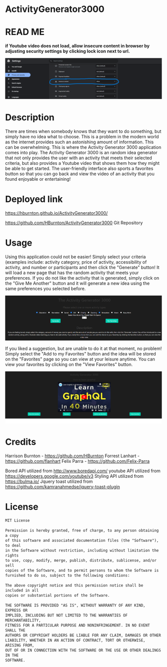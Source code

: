 # ActivityGenerator3000

# READ ME
**if Youtube video does not load, allow insecure content in browser by adjusting security settings by clicking lock icon next to url.**

![alt text](./assets/Images/insecure%20allowed.png)
# Description
There are times when somebody knows that they want to do something, but simply have no idea what to choose. This is a problem in the modern world as the internet provides such an astonishing amount of information. This can be overwhelming. This is where the Activity Generator 3000 application comes into play. The Activity Generator 3000 is an random idea generator that not only provides the user with an activity that meets their selected criteria, but also provides a Youtube video that shows them how they might be able to get started. The user-friendly interface also sports a favorites button so that you can go back and view the video of an activity that you found enjoyable or entertaining! 

# Deployed link
https://hburnton.github.io/ActivityGenerator3000/

https://github.com/HBurnton/ActivityGenerator3000 Git Repository 

# Usage
Using this application could not be easier! Simply select your criteria (examples include: activity category, price of activity, accessibility of activity, and number or participants and then click the "Generate" button! It will load a new page that has the random activity that meets your preferences. If you do not like the activity that is generated, simply click on the "Give Me Another" button and it will generate a new idea using the same preferences you selected before. 

![alt text](./assets/Images/Homepage.png)

If you liked a suggestion, but are unable to do it at that moment, no problem! Simply select the "Add to my Favorites" button and the idea will be stored on the "Favorites" page so you can view at your leisure anytime. You can view your favorites by clicking on the "View Favorites" button. 

 ![alt text](./assets/Images/Landing%20page.png)
# Credits
Harrison Burnton - https://github.com/HBurnton
Forrest Lanhart - https://github.com/flanhart
Felix Parra - https://github.com/Felix-Parra

Bored API utilized from http://www.boredapi.com/
youtube API utilized from https://developers.google.com/youtube/v3
Styling API utilized from https://bulma.io/
Jquery toast utilized from https://github.com/kamranahmedse/jquery-toast-plugin

# License

    MIT License 

    Permission is hereby granted, free of charge, to any person obtaining a copy
    of this software and associated documentation files (the "Software"), to deal
    in the Software without restriction, including without limitation the rights
    to use, copy, modify, merge, publish, distribute, sublicense, and/or sell
    copies of the Software, and to permit persons to whom the Software is
    furnished to do so, subject to the following conditions:

    The above copyright notice and this permission notice shall be included in all
    copies or substantial portions of the Software.

    THE SOFTWARE IS PROVIDED "AS IS", WITHOUT WARRANTY OF ANY KIND, EXPRESS OR
    IMPLIED, INCLUDING BUT NOT LIMITED TO THE WARRANTIES OF MERCHANTABILITY,
    FITNESS FOR A PARTICULAR PURPOSE AND NONINFRINGEMENT. IN NO EVENT SHALL THE
    AUTHORS OR COPYRIGHT HOLDERS BE LIABLE FOR ANY CLAIM, DAMAGES OR OTHER
    LIABILITY, WHETHER IN AN ACTION OF CONTRACT, TORT OR OTHERWISE, ARISING FROM,
    OUT OF OR IN CONNECTION WITH THE SOFTWARE OR THE USE OR OTHER DEALINGS IN THE
    SOFTWARE.



